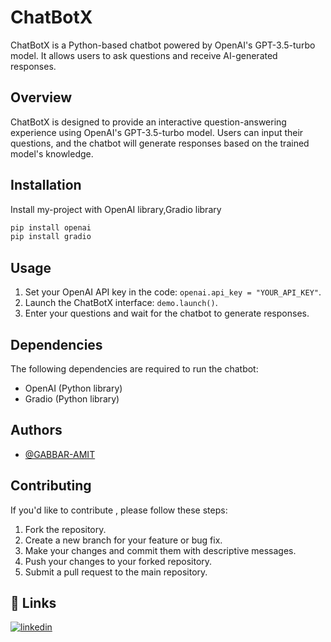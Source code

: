 
# ChatBotX

ChatBotX is a Python-based chatbot powered by OpenAI's GPT-3.5-turbo model. It allows users to ask questions and receive AI-generated responses.


## Overview

ChatBotX is designed to provide an interactive question-answering experience using OpenAI's GPT-3.5-turbo model. Users can input their questions, and the chatbot will generate responses based on the trained model's knowledge.

## Installation

Install my-project with OpenAI library,Gradio library

```bash
pip install openai
pip install gradio
```
    
## Usage


1. Set your OpenAI API key in the code: `openai.api_key = "YOUR_API_KEY"`.
2. Launch the ChatBotX interface: `demo.launch()`.
3. Enter your questions and wait for the chatbot to generate responses.


## Dependencies
The following dependencies are required to run the chatbot:

- OpenAI (Python library)
- Gradio (Python library)
## Authors

- [@GABBAR-AMIT](https://github.com/GABBAR-AMIT)


##  Contributing
If you'd like to contribute , please follow these steps:
1. Fork the repository.
2. Create a new branch for your feature or bug fix.
3. Make your changes and commit them with descriptive messages.
4. Push your changes to your forked repository.
5. Submit a pull request to the main repository.
## 🔗 Links

[![linkedin](https://img.shields.io/badge/linkedin-0A66C2?style=for-the-badge&logo=linkedin&logoColor=white)](https://www.linkedin.com/in/amit-kumar-sahu7941//)


